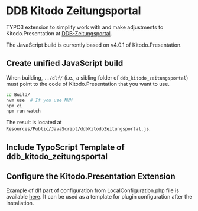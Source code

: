 # DDB Kitodo Zeitungsportal

TYPO3 extension to simplify work with and make adjustments to Kitodo.Presentation at [DDB-Zeitungsportal](https://www.deutsche-digitale-bibliothek.de/newspaper/).

The JavaScript build is currently based on v4.0.1 of Kitodo.Presentation.

## Create unified JavaScript build

When building, `../dlf/` (i.e., a sibling folder of `ddb_kitodo_zeitungsportal`) must point to the code of Kitodo.Presentation that you want to use.

```bash
cd Build/
nvm use  # If you use NVM
npm ci
npm run watch
```

The result is located at `Resources/Public/JavaScript/ddbKitodoZeitungsportal.js`.

## Include TypoScript Template of ddb_kitodo_zeitungsportal

## Configure the Kitodo.Presentation Extension

Example of dlf part of configuration from LocalConfiguration.php file is available [here](Documentation/LocalConfiguration.md). It can be used as a template for plugin configuration after the installation.
